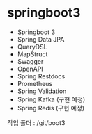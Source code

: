# springboot3

- Springboot 3
- Spring Data JPA
- QueryDSL
- MapStruct
- Swagger
- OpenAPI
- Spring Restdocs
- Prometheus
- Spring Validation
- Spring Kafka (구현 예정)
- Spring Redis (구현 예정)


작업 폴더 : /git/boot3 